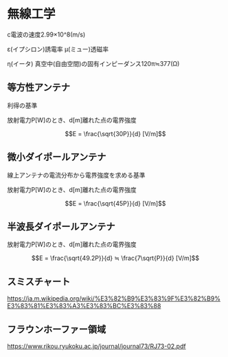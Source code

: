 # 無線工学

c電波の速度2.99×10^8(m/s)

ε(イプシロン)誘電率
μ(ミュー)透磁率

η(イータ) 真空中(自由空間)の固有インピーダンス120π≒377(Ω)


## 等方性アンテナ
利得の基準

放射電力P[W]のとき、d[m]離れた点の電界強度
```math
E = \frac{\sqrt{30P}}{d} [V/m]
```

## 微小ダイポールアンテナ
線上アンテナの電流分布から電界強度を求める基準

放射電力P[W]のとき、d[m]離れた点の電界強度
```math
E = \frac{\sqrt{45P}}{d} [V/m]
```

## 半波長ダイポールアンテナ
放射電力P[W]のとき、d[m]離れた点の電界強度
```math
E = \frac{\sqrt{49.2P}}{d} ≒ \frac{7\sqrt{P}}{d} [V/m]
```

## スミスチャート
https://ja.m.wikipedia.org/wiki/%E3%82%B9%E3%83%9F%E3%82%B9%E3%83%81%E3%83%A3%E3%83%BC%E3%83%88


## フラウンホーファー領域
https://www.rikou.ryukoku.ac.jp/journal/journal73/RJ73-02.pdf


